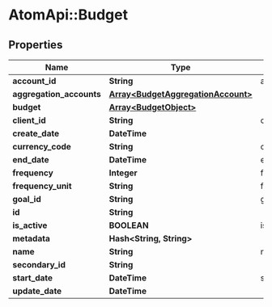 # AtomApi::Budget

## Properties
Name | Type | Description | Notes
------------ | ------------- | ------------- | -------------
**account_id** | **String** | accountId | [optional] 
**aggregation_accounts** | [**Array&lt;BudgetAggregationAccount&gt;**](BudgetAggregationAccount.md) |  | [optional] 
**budget** | [**Array&lt;BudgetObject&gt;**](BudgetObject.md) |  | [optional] 
**client_id** | **String** | clientId | 
**create_date** | **DateTime** |  | [optional] 
**currency_code** | **String** | currencyCode | 
**end_date** | **DateTime** | endDate | [optional] 
**frequency** | **Integer** | frequency | [optional] 
**frequency_unit** | **String** | frequencyUnit | 
**goal_id** | **String** | goalId | [optional] 
**id** | **String** |  | [optional] 
**is_active** | **BOOLEAN** | is_active | [optional] 
**metadata** | **Hash&lt;String, String&gt;** |  | [optional] 
**name** | **String** | name | 
**secondary_id** | **String** |  | [optional] 
**start_date** | **DateTime** | startDate | [optional] 
**update_date** | **DateTime** |  | [optional] 



